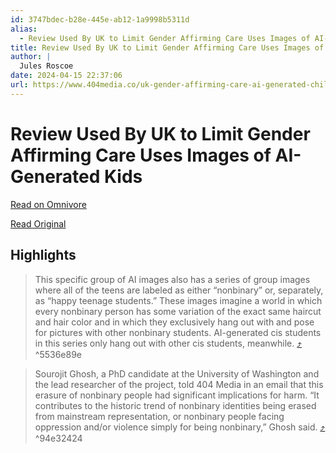 ```yaml
---
id: 3747bdec-b28e-445e-ab12-1a9998b5311d
alias:
  - Review Used By UK to Limit Gender Affirming Care Uses Images of AI-Generated Kids
title: Review Used By UK to Limit Gender Affirming Care Uses Images of AI-Generated Kids
author: |
  Jules Roscoe
date: 2024-04-15 22:37:06
url: https://www.404media.co/uk-gender-affirming-care-ai-generated-children/
---
```


# Review Used By UK to Limit Gender Affirming Care Uses Images of AI-Generated Kids

[Read on Omnivore](https://omnivore.app/me/https-www-404-media-co-uk-gender-affirming-care-ai-generated-chi-18ee3b12f8f)

[Read Original](https://www.404media.co/uk-gender-affirming-care-ai-generated-children/)

## Highlights

> This specific group of AI images also has a series of group images where all of the teens are labeled as either “nonbinary” or, separately, as “happy teenage students.” These images imagine a world in which every nonbinary person has some variation of the exact same haircut and hair color and in which they exclusively hang out with and pose for pictures with other nonbinary students. AI-generated cis students in this series only hang out with other cis students, meanwhile. [⤴️](https://omnivore.app/me/https-www-404-media-co-uk-gender-affirming-care-ai-generated-chi-18ee3b12f8f#5536e89e-a4de-4a42-8a8f-e9e9d95608e2)  ^5536e89e

> Sourojit Ghosh, a PhD candidate at the University of Washington and the lead researcher of the project, told 404 Media in an email that this erasure of nonbinary people had significant implications for harm. “It contributes to the historic trend of nonbinary identities being erased from mainstream representation, or nonbinary people facing oppression and/or violence simply for being nonbinary,” Ghosh said. [⤴️](https://omnivore.app/me/https-www-404-media-co-uk-gender-affirming-care-ai-generated-chi-18ee3b12f8f#94e32424-e778-4496-ae7d-6b3ecb66b11c)  ^94e32424

